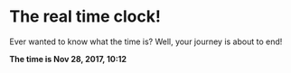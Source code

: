 # The real time clock!

Ever wanted to know what the time is? Well, your journey is about to end!

**The time is Nov 28, 2017, 10:12**